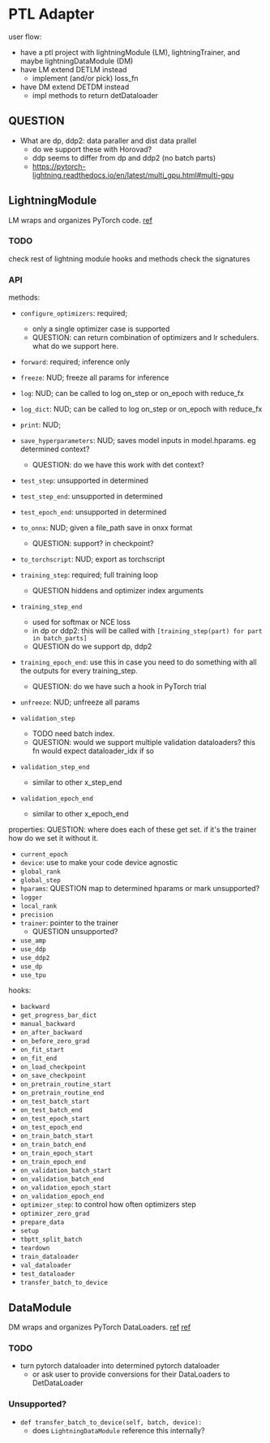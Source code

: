 # PTL Adapter

user flow:

- have a ptl project with lightningModule (LM), lightningTrainer, and maybe lightningDataModule (DM)
- have LM extend DETLM instead
  - implement (and/or pick) loss_fn
- have DM extend DETDM instead
  - impl methods to return detDataloader


## QUESTION

- What are dp, ddp2: data paraller and dist data prallel
  - do we support these with Horovad?
  - ddp seems to differ from dp and ddp2 (no batch parts)
  - https://pytorch-lightning.readthedocs.io/en/latest/multi_gpu.html#multi-gpu

## LightningModule

LM wraps and organizes PyTorch code. [ref](https://pytorch-lightning.readthedocs.io/en/latest/lightning_module.html)

### TODO

check rest of lightning module hooks and methods
check the signatures

### API

methods:
- `configure_optimizers`: required; 
  - only a single optimizer case is supported
  - QUESTION: can return combination of optimizers and lr schedulers. what do we support here.

- `forward`: required; inference only
- `freeze`: NUD; freeze  all params for inference
- `log`: NUD; can be called to log on_step or on_epoch with reduce_fx
- `log_dict`: NUD; can be called to log on_step or on_epoch with reduce_fx
- `print`: NUD;
- `save_hyperparameters`: NUD; saves model inputs in model.hparams. eg determined context?
  - QUESTION: do we have this work with det context?
- `test_step`: unsupported in determined
- `test_step_end`: unsupported in determined
- `test_epoch_end`: unsupported in determined
- `to_onnx`: NUD; given a file_path save in onxx format
  - QUESTION: support? in checkpoint?
- `to_torchscript`: NUD; export as torchscript
- `training_step`: required; full training loop
  - QUESTION hiddens and optimizer index arguments
- `training_step_end`
  - used for softmax or NCE loss
  - in dp or ddp2: this will be called with `[training_step(part) for part in batch_parts]`
  - QUESTION do we support dp, ddp2
- `training_epoch_end`: use this in case you need to do something with all the outputs for every training_step.
  - QUESTION: do we have such a hook in PyTorch trial
- `unfreeze`: NUD; unfreeze all params
- `validation_step`
  - TODO need batch index.
  - QUESTION: would we support multiple validation dataloaders? this fn would expect dataloader_idx if so
- `validation_step_end`
  - similar to other x_step_end
- `validation_epoch_end`
  - similar to other x_epoch_end

properties:
QUESTION: where does each of these get set. if it's the trainer how do we set it without it.
- `current_epoch`
- `device`: use to make your code device agnostic
- `global_rank`
- `global_step`
- `hparams`: QUESTION map to determined hparams or mark unsupported?
- `logger`
- `local_rank`
- `precision`
- `trainer`: pointer to the trainer
  - QUESTION unsupported?
- `use_amp`
- `use_ddp`
- `use_ddp2`
- `use_dp`
- `use_tpu`

hooks:
- `backward`
- `get_progress_bar_dict`
- `manual_backward`
- `on_after_backward`
- `on_before_zero_grad`
- `on_fit_start`
- `on_fit_end`
- `on_load_checkpoint`
- `on_save_checkpoint`
- `on_pretrain_routine_start`
- `on_pretrain_routine_end`
- `on_test_batch_start`
- `on_test_batch_end`
- `on_test_epoch_start`
- `on_test_epoch_end`
- `on_train_batch_start`
- `on_train_batch_end`
- `on_train_epoch_start`
- `on_train_epoch_end`
- `on_validation_batch_start`
- `on_validation_batch_end`
- `on_validation_epoch_start`
- `on_validation_epoch_end`
- `optimizer_step`: to control how often optimizers step
- `optimizer_zero_grad`
- `prepare_data`
- `setup`
- `tbptt_split_batch`
- `teardown`
- `train_dataloader`
- `val_dataloader`
- `test_dataloader`
- `transfer_batch_to_device`

## DataModule

DM wraps and organizes PyTorch DataLoaders. [ref](https://pytorch-lightning.readthedocs.io/en/latest/lightning_module.html)
[ref](https://pytorch-lightning.readthedocs.io/en/latest/datamodules.html)


### TODO

- turn pytorch dataloader into determined pytorch dataloader
  - or ask user to provide conversions for their DataLoaders to DetDataLoader

### Unsupported?

- `def transfer_batch_to_device(self, batch, device):`
  - does `LightningDataModule` reference this internally?
